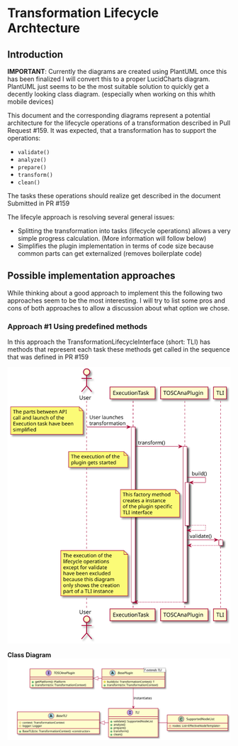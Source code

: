 # Transformation Lifecycle Archtecture

## Introduction

**IMPORTANT**: Currently the diagrams are created using PlantUML once this has been finalized I will convert this to a proper LucidCharts diagram. PlantUML just seems to be the most suitable solution to quickly get a decently looking class diagram. (especially when working on this whith mobile devices)

This document and the corresponding diagrams represent a potential architecture for the lifecycle operations of a transformation described in Pull Request #159. It was expected, that a transformation has to support the operations:

- `validate()`
- `analyze()`
- `prepare()`
- `transform()`
- `clean()`

The tasks these operations should realize get described in the document Submitted in PR #159

The lifecyle approach is resolving several general issues:

- Splitting the transformation into tasks (lifecycle operations) allows a very simple progress calculation. (More information will follow below)
- Simplifies the plugin implementation in terms of code size because common parts can get externalized (removes boilerplate code)

## Possible implementation approaches

While thinking about a good approach to implement this the following two approaches seem to be the most interesting. I will try to list some pros and cons of both approaches to allow a discussion about what option we chose.

### Approach #1 Using predefined methods

In this approach the TransformationLifecycleInterface (short: TLI) has methods that represent each task these methods get called in the sequence that was defined in PR #159 

![Creation sequence diagram](diagrams/creation-sequence.svg)

**Class Diagram**
![Draft Class Diagram without annotations](diagrams/class-diagram-na.svg)

